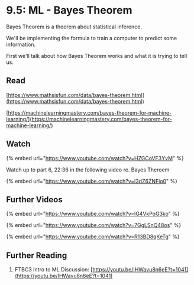 # 9.5: ML - Bayes Theorem

Bayes Theorem is a theorem about statistical inference.

We'll be implementing the formula to train a computer to predict some information.

First we'll talk about how Bayes Theorem works and what it is trying to tell us.

## Read

[https://www.mathsisfun.com/data/bayes-theorem.html](https://www.mathsisfun.com/data/bayes-theorem.html)

[https://machinelearningmastery.com/bayes-theorem-for-machine-learning/](https://machinelearningmastery.com/bayes-theorem-for-machine-learning/)

## Watch

{% embed url="https://www.youtube.com/watch?v=HZGCoVF3YvM" %}

Watch up to part 6, 22:36 in the following video re. Bayes Theroem

{% embed url="https://www.youtube.com/watch?v=l3dZ6ZNFjo0" %}

## Further Videos

{% embed url="https://www.youtube.com/watch?v=lG4VkPoG3ko" %}

{% embed url="https://www.youtube.com/watch?v=7GgLSnQ48os" %}

{% embed url="https://www.youtube.com/watch?v=R13BD8qKeTg" %}

## Further Reading

1. FTBC3 Intro to ML Discussion: [https://youtu.be/IHWavu8n6eE?t=1041](https://youtu.be/IHWavu8n6eE?t=1041)
